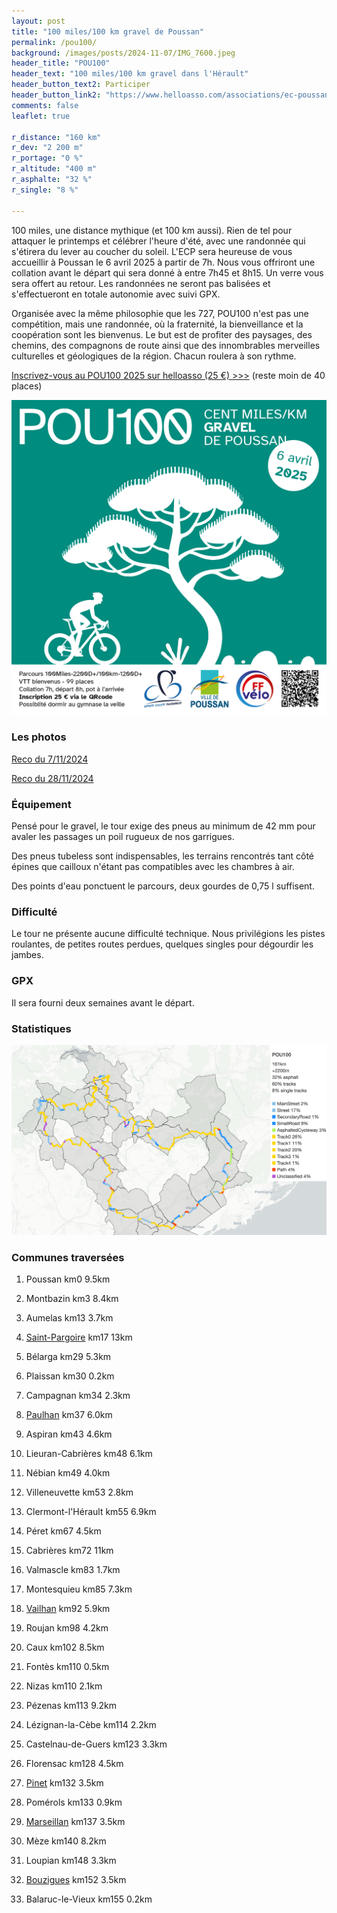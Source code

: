 ```yaml
---
layout: post
title: "100 miles/100 km gravel de Poussan"
permalink: /pou100/
background: /images/posts/2024-11-07/IMG_7600.jpeg
header_title: "POU100"
header_text: "100 miles/100 km gravel dans l'Hérault"
header_button_text2: Participer
header_button_link2: "https://www.helloasso.com/associations/ec-poussan/evenements/100-miles-gravel-de-poussan"
comments: false
leaflet: true

r_distance: "160 km"
r_dev: "2 200 m"
r_portage: "0 %"
r_altitude: "400 m"
r_asphalte: "32 %"
r_single: "8 %"

---
```


100 miles, une distance mythique (et 100 km aussi). Rien de tel pour attaquer le printemps et célébrer l'heure d'été, avec une randonnée qui s'étirera du lever au coucher du soleil. L'ECP sera heureuse de vous accueillir à Poussan le 6 avril 2025 à partir de 7h. Nous vous offriront une collation avant le départ qui sera donné à entre 7h45 et 8h15. Un verre vous sera offert au retour. Les randonnées ne seront pas balisées et s'effectueront en totale autonomie avec suivi GPX.

Organisée avec la même philosophie que les 727, POU100 n'est pas une compétition, mais une randonnée, où la fraternité, la bienveillance et la coopération sont les bienvenus. Le but est de profiter des paysages, des chemins, des compagnons de route ainsi que des innombrables merveilles culturelles et géologiques de la région. Chacun roulera à son rythme.

<p><a href="https://www.helloasso.com/associations/ec-poussan/evenements/100-miles-gravel-de-poussan" class="hotlink">Inscrivez-vous au POU100 2025 sur helloasso (25 €) >>></a> (reste moin de 40 places)</p>

![POU100 l'affiche](/images/pou100/100m.png)

### Les photos

[Reco du 7/11/2024](/posts/2024-11-07/)

[Reco du 28/11/2024](/posts/2024-11-28/)

### Équipement

Pensé pour le gravel, le tour exige des pneus au minimum de 42 mm pour avaler les passages un poil rugueux de nos garrigues. 

Des pneus tubeless sont indispensables, les terrains rencontrés tant côté épines que cailloux n'étant pas compatibles avec les chambres à air.

Des points d'eau ponctuent le parcours, deux gourdes de 0,75 l suffisent.

### Difficulté

Le tour ne présente aucune difficulté technique. Nous privilégions les pistes roulantes, de petites routes perdues, quelques singles pour dégourdir les jambes.

<h3 id="gpx">GPX</h3>

Il sera fourni deux semaines avant le départ.

### Statistiques

![POU100 statistiques](/images/pou100/pou100-stats.png)


### Communes traversées


1. Poussan km0 9.5km

2. Montbazin km3 8.4km

3. Aumelas km13 3.7km

4. [Saint-Pargoire](http://www.ville-saintpargoire.com) km17 13km

5. Bélarga km29 5.3km

6. Plaissan km30 0.2km

7. Campagnan km34 2.3km

8. [Paulhan](https://www.paulhan.fr/) km37 6.0km

9. Aspiran km43 4.6km

10. Lieuran-Cabrières km48 6.1km

11. Nébian km49 4.0km

12. Villeneuvette km53 2.8km

13. Clermont-l'Hérault km55 6.9km

14. Péret km67 4.5km

15. Cabrières km72 11km

16. Valmascle km83 1.7km

17. Montesquieu km85 7.3km

18. [Vailhan](https://www.hauts-cantons.com/vailhan) km92 5.9km

19. Roujan km98 4.2km

20. Caux km102 8.5km

21. Fontès km110 0.5km

22. Nizas km110 2.1km

23. Pézenas km113 9.2km

24. Lézignan-la-Cèbe km114 2.2km

25. Castelnau-de-Guers km123 3.3km

26. Florensac km128 4.5km

27. [Pinet](https://www.pinet-mairie.fr/) km132 3.5km

28. Pomérols km133 0.9km

29. [Marseillan](https://www.ville-marseillan.fr/) km137 3.5km

30. Mèze km140 8.2km

31. Loupian km148 3.3km

32. [Bouzigues](http://www.bouzigues.fr) km152 3.5km

33. Balaruc-le-Vieux km155 0.2km


